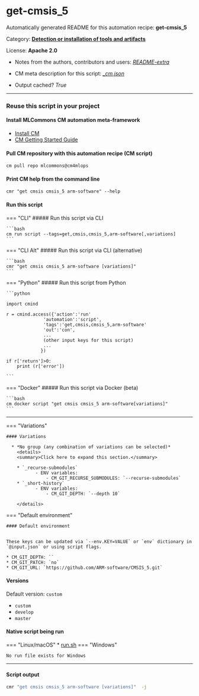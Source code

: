 # get-cmsis_5
Automatically generated README for this automation recipe: **get-cmsis_5**

Category: **[Detection or installation of tools and artifacts](..)**

License: **Apache 2.0**

* Notes from the authors, contributors and users: [*README-extra*](https://github.com/mlcommons/cm4mlops/tree/main/script/get-cmsis_5/README-extra.md)

* CM meta description for this script: *[_cm.json](https://github.com/mlcommons/cm4mlops/tree/main/script/get-cmsis_5/_cm.json)*
* Output cached? *True*

---
### Reuse this script in your project

#### Install MLCommons CM automation meta-framework

* [Install CM](https://docs.mlcommons.org/ck/install)
* [CM Getting Started Guide](https://docs.mlcommons.org/ck/getting-started/)

#### Pull CM repository with this automation recipe (CM script)

```cm pull repo mlcommons@cm4mlops```

#### Print CM help from the command line

````cmr "get cmsis cmsis_5 arm-software" --help````

#### Run this script

=== "CLI"
    ##### Run this script via CLI

    ```bash
    cm run script --tags=get,cmsis,cmsis_5,arm-software[,variations] 
    ```
=== "CLI Alt"
    ##### Run this script via CLI (alternative)


    ```bash
    cmr "get cmsis cmsis_5 arm-software [variations]" 
    ```

=== "Python"
    ##### Run this script from Python


    ```python

    import cmind

    r = cmind.access({'action':'run'
                  'automation':'script',
                  'tags':'get,cmsis,cmsis_5,arm-software'
                  'out':'con',
                  ...
                  (other input keys for this script)
                  ...
                 })

    if r['return']>0:
        print (r['error'])

    ```


=== "Docker"
    ##### Run this script via Docker (beta)

    ```bash
    cm docker script "get cmsis cmsis_5 arm-software[variations]" 
    ```
___

=== "Variations"


    #### Variations

      * *No group (any combination of variations can be selected)*
        <details>
        <summary>Click here to expand this section.</summary>

        * `_recurse-submodules`
               - ENV variables:
                   - CM_GIT_RECURSE_SUBMODULES: `--recurse-submodules`
        * `_short-history`
               - ENV variables:
                   - CM_GIT_DEPTH: `--depth 10`

        </details>

=== "Default environment"

    #### Default environment


    These keys can be updated via `--env.KEY=VALUE` or `env` dictionary in `@input.json` or using script flags.

    * CM_GIT_DEPTH: ``
    * CM_GIT_PATCH: `no`
    * CM_GIT_URL: `https://github.com/ARM-software/CMSIS_5.git`


#### Versions
Default version: `custom`

* `custom`
* `develop`
* `master`

#### Native script being run
=== "Linux/macOS"
     * [run.sh](https://github.com/mlcommons/cm4mlops/tree/main/script/get-cmsis_5/run.sh)
=== "Windows"

    No run file exists for Windows
___
#### Script output
```bash
cmr "get cmsis cmsis_5 arm-software [variations]"  -j
```